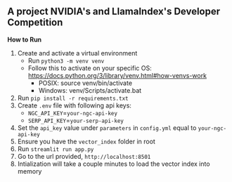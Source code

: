 ## A project NVIDIA's and LlamaIndex's Developer Competition

**How to Run**

1. Create and activate a virtual environment
   - Run `python3 -m venv venv`
   - Follow this to activate on your specific OS: https://docs.python.org/3/library/venv.html#how-venvs-work
      - POSIX: source venv/bin/activate
      - Windows: venv/Scripts/activate.bat
1. Run `pip install -r requirements.txt`
2. Create `.env` file with following api keys:
   - `NGC_API_KEY`=`your-ngc-api-key`
   - `SERP_API_KEY`=`your-serp-api-key`
3. Set the `api_key` value under `parameters` in `config.yml` equal to `your-ngc-api-key`
4. Ensure you have the `vector_index` folder in root
5. Run `streamlit run app.py`
6. Go to the url provided, `http://localhost:8501`
7. Intialization will take a couple minutes to load the vector index into memory
